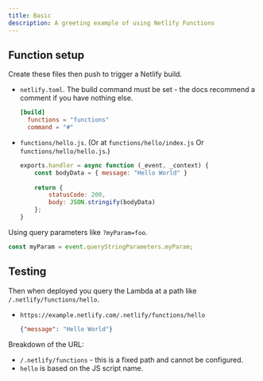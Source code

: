 ```yaml
---
title: Basic
description: A greeting example of using Netlify Functions
---
```



## Function setup

Create these files then push to trigger a Netlify build.

- `netlify.toml`. The build command must be set - the docs recommend a comment if you have nothing else.
    ```toml
    [build]
      functions = "functions"
      command = "#"
    ```
- `functions/hello.js`. (Or at `functions/hello/index.js` Or `functions/hello/hello.js`.)
    ```javascript
    exports.handler = async function (_event, _context) {
        const bodyData = { message: "Hello World" }
        
        return {
            statusCode: 200,
            body: JSON.stringify(bodyData)
        };
    }
    ```

Using query parameters like `?myParam=foo`.

```javascript
const myParam = event.queryStringParameters.myParam;
```


## Testing

Then when deployed you query the Lambda at a path like `/.netlify/functions/hello`.

- `https://example.netlify.com/.netlify/functions/hello`
    ```json
    {"message": "Hello World"}
    ```

Breakdown of the URL:

- `/.netlify/functions` - this is a fixed path and cannot be configured.
- `hello` is based on the JS script name.

